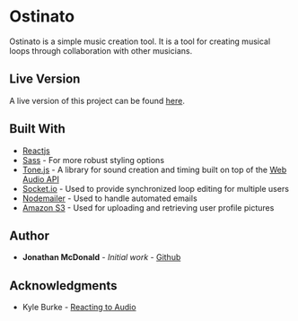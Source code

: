 # Ostinato

Ostinato is a simple music creation tool. It is a tool for creating musical loops through collaboration with other musicians.

## Live Version

A live version of this project can be found [here](https://ostinatoloop.com).

## Built With

* [Reactjs](https://github.com/reactjs/reactjs.org)
* [Sass](https://sass-lang.com/) - For more robust styling options
* [Tone.js](https://tonejs.github.io/) - A library for sound creation and timing built on top of the [Web Audio API](https://webaudio.github.io/web-audio-api/)
* [Socket.io](https://socket.io/) - Used to provide synchronized loop editing for multiple users
* [Nodemailer](https://nodemailer.com/about/) - Used to handle automated emails
* [Amazon S3](https://aws.amazon.com) - Used for uploading and retrieving user profile pictures

## Author

* **Jonathan McDonald** - *Initial work* - [Github](https://github.com/trair)

## Acknowledgments

* Kyle Burke - [Reacting to Audio](https://www.youtube.com/watch?v=Su2WVAGEIwo)
